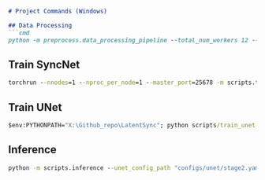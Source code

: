````markdown
# Project Commands (Windows)

## Data Processing
```cmd
python -m preprocess.data_processing_pipeline --total_num_workers 12 --per_gpu_num_workers 12 --resolution 256 --sync_conf_threshold 3 --temp_dir temp --input_dir ./training_materials
````

## Train SyncNet

```cmd
torchrun --nnodes=1 --nproc_per_node=1 --master_port=25678 -m scripts.train_syncnet --config_path "configs/syncnet/syncnet_16_pixel_attn.yaml"
```

## Train UNet

```cmd
$env:PYTHONPATH="X:\Github_repo\LatentSync"; python scripts/train_unet.py --unet_config_path "configs/unet/stage2_efficient.yaml"
```

## Inference

```cmd
python -m scripts.inference --unet_config_path "configs/unet/stage2.yaml" --inference_ckpt_path "checkpoints/default_unet_v1.5.pt" --inference_steps 20 --guidance_scale 2.0 --video_path "assets/demo1_video.mp4" --audio_path "assets/demo1_audio.wav" --video_out_path "video_out.mp4"
```